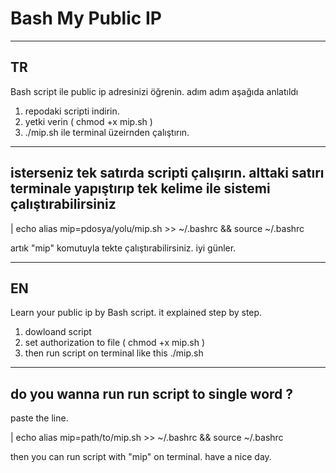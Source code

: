 # Bash My Public IP

  --------------
TR
  --------------
  Bash script ile public ip adresinizi öğrenin. adım adım aşağıda anlatıldı

  1. repodaki scripti indirin.
  2. yetki verin ( chmod +x mip.sh )
  3. ./mip.sh ile terminal üzeirnden çalıştırın.


  --------------
  isterseniz tek satırda scripti çalışırın. alttaki satırı terminale yapıştırıp tek kelime ile sistemi çalıştırabilirsiniz 
  --------------

  | echo alias mip=pdosya/yolu/mip.sh >> ~/.bashrc && source ~/.bashrc

  artık "mip" komutuyla tekte çalıştırabilirsiniz. iyi günler.

  --------------
EN
  --------------
  Learn your public ip by Bash script. it explained step by step.

  1. dowloand script
  2. set authorization to file ( chmod +x mip.sh )
  3. then run script on terminal like this ./mip.sh


  --------------
  do you wanna run run script to single word ?
  --------------
  paste the line.

  | echo alias mip=path/to/mip.sh >> ~/.bashrc && source ~/.bashrc

  then you can run script with "mip" on terminal. have a nice day.
